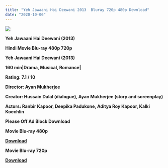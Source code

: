 ```yaml
---
title: "Yeh Jawaani Hai Deewani 2013  Bluray 720p 480p Download"
date: "2020-10-06"
---
```


**![](https://1.bp.blogspot.com/-Fb3NHo_JBLU/XpGb-TjDpXI/AAAAAAAABL4/X_YZ7LMWJl81Tw0RMOyUiaSqxDtrbNYhQCLcBGAsYHQ/s1600/screenshot2020-04-11--15_57_50.jpg)**

 **Yeh Jawaani Hai Deewani (2013)**

**Hindi Movie Blu-ray 480p 720p** 

**Yeh Jawaani Hai Deewani (2013)**

**160 min|Drama, Musical, Romance|**

**Rating: 7.1 / 10** 

**Director: Ayan Mukherjee**

**Creator: Hussain Dalal (dialogue), Ayan Mukherjee (story and screenplay)**

**Actors: Ranbir Kapoor, Deepika Padukone, Aditya Roy Kapoor, Kalki Koechlin**

**Please Off Ad Block Download**

 **Movie Blu-ray 480p** 

**[Download](https://zee.gl/u2Nia7)** 

 **Movie Blu-ray 720p** 

**[Download](https://zee.gl/M9Sl)**
